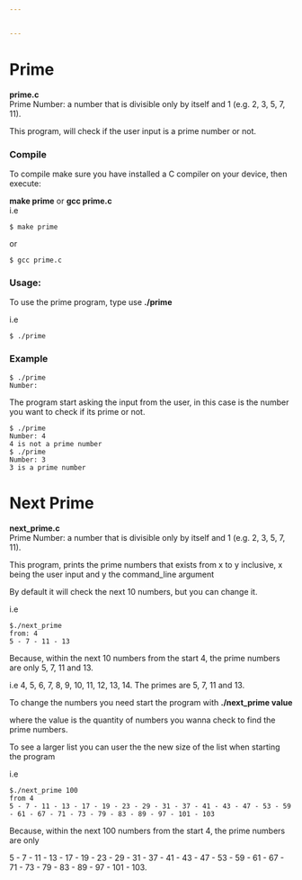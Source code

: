 ```yaml
---


---
```


<h1 id="prime">Prime</h1>
<p><strong>prime.c</strong><br>
Prime Number: a number that is divisible only by itself and 1 (e.g. 2, 3, 5, 7, 11).</p>
<p>This program, will check if the user input is a prime number or not.</p>
<h3 id="compile">Compile</h3>
<p>To compile make sure you have installed a C compiler on your device, then execute:</p>
<p><strong>make prime</strong> or <strong>gcc prime.c</strong><br>
i.e</p>
<pre><code>$ make prime
</code></pre>
<p>or</p>
<pre><code>$ gcc prime.c
</code></pre>
<h3 id="usage">Usage:</h3>
<p>To use the prime program, type use <strong>./prime</strong></p>
<p>i.e</p>
<pre><code>$ ./prime
</code></pre>
<h3 id="example">Example</h3>
<pre><code>$ ./prime
Number: 
</code></pre>
<p>The program start asking the input from the user, in this case is the number you want to check if its prime or not.</p>
<pre><code>$ ./prime
Number: 4
4 is not a prime number
$ ./prime
Number: 3
3 is a prime number
</code></pre>
<h1 id="next-prime">Next Prime</h1>
<p><strong>next_prime.c</strong><br>
Prime Number: a number that is divisible only by itself and 1 (e.g. 2, 3, 5, 7, 11).</p>
<p>This program, prints the prime numbers that exists from x to y inclusive, x being the user input and y the command_line argument</p>
<p>By default it will check the next 10 numbers, but you can change it.</p>
<p>i.e</p>
<pre><code>$./next_prime
from: 4
5 - 7 - 11 - 13
</code></pre>
<p>Because, within the next 10 numbers from the start 4, the prime numbers are only 5, 7, 11 and 13.</p>
<p>i.e 4, 5, 6, 7, 8, 9, 10, 11, 12, 13, 14. The primes are 5, 7, 11 and 13.</p>
<p>To change the numbers you need start the program with <strong>./next_prime value</strong></p>
<p>where the value is the quantity of numbers you wanna check to find the prime numbers.</p>
<p>To see a larger list you can user the the new size of the list when starting the program</p>
<p>i.e</p>
<pre><code>$./next_prime 100
from 4
5 - 7 - 11 - 13 - 17 - 19 - 23 - 29 - 31 - 37 - 41 - 43 - 47 - 53 - 59 - 61 - 67 - 71 - 73 - 79 - 83 - 89 - 97 - 101 - 103
</code></pre>
<p>Because, within the next 100 numbers from the start 4, the prime numbers are only</p>
<p>5 - 7 - 11 - 13 - 17 - 19 - 23 - 29 - 31 - 37 - 41 - 43 - 47 - 53 - 59 - 61 - 67 - 71 - 73 - 79 - 83 - 89 - 97 - 101 - 103.</p>

